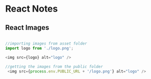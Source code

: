 # React Notes

## React Images

```javascript

//importing images from asset folder
import logo from './logo.png';

<img src={logo} alt="logo" />

//getting the images from the public folder
 <img src={process.env.PUBLIC_URL + '/logo.png'} alt="logo" />

```
